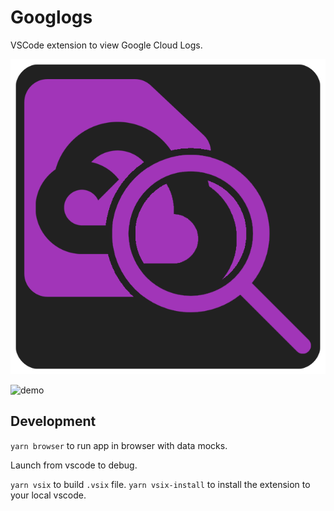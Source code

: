 # Googlogs

VSCode extension to view Google Cloud Logs.

![icon](res/icon.png)

![demo](res/demo.gif)

## Development

`yarn browser` to run app in browser with data mocks.

Launch from vscode to debug.

`yarn vsix` to build `.vsix` file. `yarn vsix-install` to install the extension to your local vscode.
